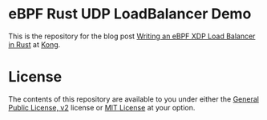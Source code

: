 # eBPF Rust UDP LoadBalancer Demo

This is the repository for the blog post [Writing an eBPF XDP Load Balancer in
Rust][blog] at [Kong][kong].

[blog]:https://konghq.com/blog/writing-an-ebpf-xdp-load-balancer-in-rust
[kong]:https://konghq.com

# License

The contents of this repository are available to you under either the [General
Public License, v2][gpl] license or [MIT License][mit] at your option.

[gpl]:https://github.com/shaneutt/ebpf-rust-udp-loadbalancer-demo/blob/main/LICENSE-GPL
[mit]:https://github.com/shaneutt/ebpf-rust-udp-loadbalancer-demo/blob/main/LICENSE-MIT

